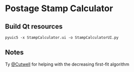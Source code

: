 # Postage Stamp Calculator

## Build Qt resources

`pyuic5 -x StampCalculator.ui -o StampCalculatorUI.py`

## Notes

Ty [@Cutwell](https://github.com/cutwell) for helping with the decreasing first-fit algorithm
